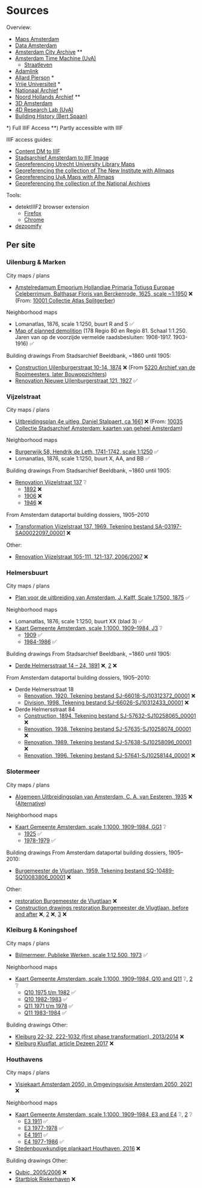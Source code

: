 # Sources

Overview:
- [Maps Amsterdam](https://maps.amsterdam.nl/)
- [Data Amsterdam](https://data.amsterdam.nl/)
- [Amsterdam City Archive](https://archief.amsterdam/) \*\*
- [Amsterdam Time Machine (UvA)](https://www.amsterdamtimemachine.nl/)
	- [Straatleven](https://streetlife.amsterdamtimemachine.nl)
- [Adamlink](https://adamlink.nl/)
- [Allard Pierson](https://uvaerfgoed.nl//beeldbank/) \*
- [Vrije Universiteit](https://vu.contentdm.oclc.org/digital/collection/krt) \*
- [Nationaal Archief](https://www.nationaalarchief.nl/onderzoeken/kaarten-en-tekeningen) \*
- [Noord Hollands Archief](https://noord-hollandsarchief.nl/) \*\*
- [3D Amsterdam](https://3d.amsterdam.nl)
- [4D Research Lab (UvA)](https://4dresearchlab.nl)
- [Building History (Bert Spaan)](https://code.waag.org/buildings/)

\*) Full IIIF Access
\*\*) Partly accessible with IIIF

IIIF access guides:
- [Content DM to IIIF](https://observablehq.com/@allmaps/contentdm-to-iiif)
- [Stadsarchief Amsterdam to IIIF Image](https://observablehq.com/@allmaps/stadsarchief-amsterdam-to-iiif-image)
- [Georeferencing Utrecht University Library Maps](https://observablehq.com/@allmaps/georeferencing-uu)
- [Georeferencing the collection of The New Institute with Allmaps](https://observablehq.com/d/b4c83846ccf2e305)
- [Georeferencing UvA Maps with Allmaps](https://observablehq.com/d/1fcb94939fd2af51)
- [Georeferencing the collection of the National Archives](https://observablehq.com/d/f20a73ea8f8a4c50)

Tools:
- detektIIIF2 browser extension
	- [Firefox](https://addons.mozilla.org/en-US/firefox/addon/detektiiif2/)
 	- [Chrome](https://chrome.google.com/webstore/detail/detektiiif2/aaodcobgcadinjipaocibamdfcffpcpp)
- [dezoomify](https://dezoomify.ophir.dev)

## Per site

### Uilenburg & Marken

City maps / plans
- [Amstelredamum Emporium Hollandiae Primaria Totiusq Europae Celeberrimum, Balthasar Floris van Berckenrode, 1625, scale ~1:1950](https://archief.amsterdam/beeldbank/detail/efc4ec29-23b5-ce93-90f1-d5966b14b946) ❌ (From: [10001 Collectie Atlas Splitgerber](https://archief.amsterdam/inventarissen/details/10001))

Neighborhood maps
- Lomanatlas, 1876, scale 1:1250, buurt R and S ✅
- [Map of planned demolition](https://archief.amsterdam/inventarissen/scans/10040/1.178) (178 Regio 80 en Regio 81. Schaal 1:1.250. Jaren van op de voorzijde vermelde raadsbesluiten: 1908-1917. 1903-1916) ✅

Building drawings
From Stadsarchief Beeldbank, ~1860 until 1905:
- [Construction Uilenburgerstraat 10-14, 1874](https://archief.amsterdam/beeldbank/detail/5bf46a6e-151a-cfe3-520f-f7dc6a764fbd) ❌ (From [5220 Archief van de Rooimeesters, later Bouwopzichters](https://archief.amsterdam/inventarissen/details/5220))
- [Renovation Nieuwe Uilenburgerstraat 121, 1927](https://archief.amsterdam/beeldbank/detail/c5fafbd0-18de-c690-5573-eb87a3563213) ✅

### Vijzelstraat

City maps / plans
- [Uitbreidingsplan 4e uitleg, Daniel Stalpaert, ca 1661](https://archief.amsterdam/beeldbank/detail/44717887-d5d6-3e50-c82a-fb056ee20056) ❌ (From: [10035 Collectie Stadsarchief Amsterdam: kaarten van geheel Amsterdam](https://archief.amsterdam/inventarissen/details/10035))

Neighborhood maps
- [Burgerwijk 58, Hendrik de Leth, 1741-1742, scale 1:1250](https://archief.amsterdam/beeldbank/detail/66527dcd-1a8d-3031-229a-9a588b92eb49) ✅
- Lomanatlas, 1876, scale 1:1250, buurt X, AA, and BB ✅

Building drawings
From Stadsarchief Beeldbank, ~1860 until 1905:
- [Renovation Vijzelstraat 137](https://archief.amsterdam/beeldbank/?mode=gallery&view=list&q=vijzelstraat%20137&rows=1&page=1&fq%5B%5D=search_s_sk_documenttype:%22bouwtekening%22&fq%5B%5D=search_s_geografische_aanduiding_sk_geografische_naam:%22Vijzelstraat%22&sort=order_i_sk_date%20asc&record=1a3174e6-a8d2-5ff6-bd51-908b719bd39d) ❔
  - [1892](https://archief.amsterdam/beeldbank/detail/de2476cd-e184-bec4-0d6e-ba645e3a0408) ❌
  - [1906](https://archief.amsterdam/beeldbank/detail/ef0b2534-daad-5058-6f6e-21028a9c3072) ❌
  - [1946](https://archief.amsterdam/beeldbank/detail/9438ce6e-e5dd-cfd8-0c7a-ef0846b84c3e) ❌

From Amsterdam dataportal building dossiers, 1905–2010 
- [Transformation Vijzelstraat 137, 1969. Tekening bestand SA-03197-SA00022097_00001](https://data.amsterdam.nl/data/bouwdossiers/bouwdossier/SA3197/?center=52.3623616%2C4.8911146&filters=%7B%22openbare_ruimte%22%3A%22Vijzelstraat%22%2C%22woonplaats%22%3A%22Amsterdam%22%7D&modus=volledig&pagina=2&zoom=14) ❌

Other:
- [Renovation Vijzelstraat 105-111, 121-137, 2006/2007](https://www.gebouwdin.amsterdam.nl/main.asp?action=display_html_pagina&name=detailpagina&booMarge=-1&item_id=158&selected_balkitem_id=531&UserQuery=vijzelstraat) ❌

### Helmersbuurt

City maps / plans
- [Plan voor de uitbreiding van Amsterdam, J. Kalff, Scale 1:7500, 1875](https://archief.amsterdam/beeldbank/detail/3fd25c56-547a-0a10-e515-3dd32108eda5) ✅

Neighborhood maps
- Lomanatlas, 1876, scale 1:1250, buurt XX (blad 3) ✅
- [Kaart Gemeente Amsterdam, scale 1:1000, 1909–1984, J3](https://archief.amsterdam/beeldbank/?mode=gallery&view=list&page=1&fq%5B%5D=search_s_sk_documenttype:%22kaart%22&fq%5B%5D=search_s_dc_provenance:%22Collectie%20Stadsarchief%20Amsterdam%5C:%20Kaart%20van%20Amsterdam,%20Schaal%201%5C:1.000,%20vervaardigd%20door%20Dienst%20Publieke%20Werken%20en%20haar%20rechtsopvolgers%22&reverse=0&q=j3&sort=order_i_sk_date%20asc&oldView=gallery) ❔
  - [1909](https://archief.amsterdam/beeldbank/detail/3c85c96a-2512-006e-4e2c-8877eb3848ac) ✅
  - [1984-1986](https://archief.amsterdam/beeldbank/detail/e8ca16a5-e99f-361e-60eb-17028f8371de) ✅

Building drawings
From Stadsarchief Beeldbank, ~1860 until 1905:
- [Derde Helmersstraat 14 – 24, 1891](https://archief.amsterdam/beeldbank/detail/4f26df9f-597e-8a04-9095-25d7b5da3cd3) ❌, [2](https://archief.amsterdam/beeldbank/detail/d2558663-154e-ffc0-6a7e-5dbda5f4e609) ❌

From Amsterdam dataportal building dossiers, 1905–2010:
- Derde Helmersstraat 18
  - [Renovation, 1920. Tekening bestand SJ-66018-SJ10312372_00001](https://data.amsterdam.nl/data/bouwdossiers/bouwdossier/SJ66018/?center=52.3654186%2C4.8764576&locatie=52.3654325%2C4.8773958&term=Derde+Helmersstraat+84-H&zoom=14) ❌
  - [Division, 1998. Tekening bestand SJ-66026-SJ10312433_00001](https://data.amsterdam.nl/data/bouwdossiers/bouwdossier/SJ66026/?center=52.3654186%2C4.8764576&locatie=52.3654325%2C4.8773958&term=Derde+Helmersstraat+84-H&zoom=14 ) ❌
- Derde Helmersstraat 84
  - [Construction, 1894. Tekening bestand SJ-57632-SJ10258065_00001](https://data.amsterdam.nl/data/bouwdossiers/bouwdossier/SJ57632/?center=52.3646513%2C4.873861&term=Derde+Helmersstraat+84&zoom=14) ❌
  - [Renovation, 1938. Tekening bestand  SJ-57635-SJ10258074_00001](https://data.amsterdam.nl/data/bouwdossiers/bouwdossier/SJ57635/?center=52.3646506%2C4.8738611&term=Derde+Helmersstraat+84&zoom=14) ❌
  - [Renovation, 1989. Tekening bestand SJ-57638-SJ10258096_00001](https://data.amsterdam.nl/data/bouwdossiers/bouwdossier/SJ57638/?center=52.3646506%2C4.8738611&term=Derde+Helmersstraat+84&zoom=14) ❌
  - [Renovation, 1996. Tekening bestand SJ-57641-SJ10258144_00001](https://data.amsterdam.nl/data/bouwdossiers/bouwdossier/SJ57641/?center=52.3646506%2C4.8738611&term=Derde+Helmersstraat+84&zoom=14) ❌

### Slotermeer

City maps / plans
- [Algemeen Uitbreidingsplan van Amsterdam, C. A. van Eesteren, 1935](https://archief.amsterdam/beeldbank/detail/50fff1ab-5fec-3121-2aa6-8609c60920fa) ❌ ([Alternative](https://archief.amsterdam/inventarissen/scans/10035/6.5.2/start/0/limit/10/highlight/1))

Neighborhood maps
- [Kaart Gemeente Amsterdam, scale 1:1000, 1909–1984, GG1](https://archief.amsterdam/beeldbank/?mode=gallery&view=list&page=1&fq%5B%5D=search_s_sk_documenttype:%22kaart%22&fq%5B%5D=search_s_dc_provenance:%22Collectie%20Stadsarchief%20Amsterdam%5C:%20Kaart%20van%20Amsterdam,%20Schaal%201%5C:1.000,%20vervaardigd%20door%20Dienst%20Publieke%20Werken%20en%20haar%20rechtsopvolgers%22&reverse=0&q=GG1&sort=order_i_sk_date%20asc&oldView=gallery) ❔
  - [1925](https://archief.amsterdam/beeldbank/detail/d8af7734-acb1-0146-9eaa-455e6efe95d6) ✅
  - [1978-1979](https://archief.amsterdam/beeldbank/detail/d19adfbe-5754-3968-92d2-e0387d21ab5f) ✅

Building drawings
From Amsterdam dataportal building dossiers, 1905–2010: 
- [Burgemeester de Vlugtlaan, 1959. Tekening bestand SQ-10489-SQ10083806_00001](https://data.amsterdam.nl/data/bouwdossiers/bouwdossier/SQ10489/?center=52.3802428%2C4.829523&term=jacob+frankhof&zoom=14) ❌

Other:
- [restoration Burgemeester de Vlugtlaan](https://www.gebouwdin.amsterdam.nl/main.asp?action=display_html_pagina&name=detailpagina&booMarge=-1&item_id=1659) ❌
- [Construction drawings restoration Burgemeester de Vlugtlaan, before and after](https://www.nrpguldenfeniks.nl/archief/jaargangen/2018/renovatie/aireywoningen-burgemeester-de-vlugtlaan-amsterdam-1/)  ❌, [2](https://www.nrpguldenfeniks.nl/upload/gulden-feniks/9/832/old_2f81737ec49bc204aacb5fdf385dcb10.pdf) ❌, [3](https://www.nrpguldenfeniks.nl/upload/gulden-feniks/9/832/new_2f81737ec49bc204aacb5fdf385dcb10.pdf) ❌

### Kleiburg & Koningshoef

City maps / plans
- [Bijlmermeer, Publieke Werken, scale 1:12.500, 1973](https://archief.amsterdam/beeldbank/detail/9a98da8f-d9b9-c250-f05f-ddde0035c5a9) ✅

Neighborhood maps
- [Kaart Gemeente Amsterdam, scale 1:1000, 1909–1984, Q10 and Q11](https://archief.amsterdam/beeldbank/?mode=gallery&view=list&page=1&fq%5B%5D=search_s_sk_documenttype:%22kaart%22&fq%5B%5D=search_s_dc_provenance:%22Collectie%20Stadsarchief%20Amsterdam%5C:%20Kaart%20van%20Amsterdam,%20Schaal%201%5C:1.000,%20vervaardigd%20door%20Dienst%20Publieke%20Werken%20en%20haar%20rechtsopvolgers%22&reverse=0&q=Q10&sort=order_i_sk_date%20asc&oldView=gallery) ❔, [2](https://archief.amsterdam/beeldbank/?mode=gallery&view=list&page=1&fq%5B%5D=search_s_sk_documenttype:%22kaart%22&fq%5B%5D=search_s_dc_provenance:%22Collectie%20Stadsarchief%20Amsterdam%5C:%20Kaart%20van%20Amsterdam,%20Schaal%201%5C:1.000,%20vervaardigd%20door%20Dienst%20Publieke%20Werken%20en%20haar%20rechtsopvolgers%22&reverse=0&q=Q11&sort=order_i_sk_date%20asc&oldView=gallery) ❔
  - [Q10 1975 t/m 1982](https://archief.amsterdam/beeldbank/detail/1ef4693b-c5f7-14a0-c213-ec6664aae0dc) ✅
  - [Q10 1982-1983](https://archief.amsterdam/beeldbank/detail/cf21f8a5-5144-e80e-c127-bf9f97886311) ✅
  - [Q11 1971 t/m 1978](https://archief.amsterdam/beeldbank/detail/4c0420c9-b88f-99e0-9c13-883311d882e6) ✅
  - [Q11 1983-1984](https://archief.amsterdam/beeldbank/detail/928be2dd-45eb-aeaa-6f27-f09eb4d48498) ✅

Building drawings
Other:
- [Kleiburg 22-32, 222-1032 (first phase transformation), 2013/2014](https://www.gebouwdin.amsterdam.nl/main.asp?action=display_html_pagina&name=detailpagina&booMarge=-1&item_id=1055&selected_balkitem_id=531&UserQuery=kleiburg) ❌
- [Kleiburg Klusflat, article Dezeen 2017](https://www.dezeen.com/2017/03/11/colossal-amsterdam-housing-estate-up-to-date-customisable-apartments-architecture/#/) ❌

### Houthavens

City maps / plans
- [Visiekaart Amsterdam 2050, in Omgevingsvisie Amsterdam 2050, 2021](https://assets.amsterdam.nl/publish/pages/1007002/0-136821_omgevingsvisie-2050-20211116_def.pdf) ❌

Neighborhood maps
- [Kaart Gemeente Amsterdam, scale 1:1000, 1909–1984, E3 and E4](https://archief.amsterdam/beeldbank/?mode=gallery&view=list&page=1&fq%5B%5D=search_s_sk_documenttype:%22kaart%22&fq%5B%5D=search_s_dc_provenance:%22Collectie%20Stadsarchief%20Amsterdam%5C:%20Kaart%20van%20Amsterdam,%20Schaal%201%5C:1.000,%20vervaardigd%20door%20Dienst%20Publieke%20Werken%20en%20haar%20rechtsopvolgers%22&reverse=0&q=E3&sort=order_i_sk_date%20asc&oldView=gallery) ❔, [2](https://archief.amsterdam/beeldbank/?mode=gallery&view=list&page=1&fq%5B%5D=search_s_sk_documenttype:%22kaart%22&fq%5B%5D=search_s_dc_provenance:%22Collectie%20Stadsarchief%20Amsterdam%5C:%20Kaart%20van%20Amsterdam,%20Schaal%201%5C:1.000,%20vervaardigd%20door%20Dienst%20Publieke%20Werken%20en%20haar%20rechtsopvolgers%22&reverse=0&q=E4&sort=order_i_sk_date%20asc&oldView=gallery) ❔
  - [E3 1911](https://archief.amsterdam/beeldbank/detail/81353eaa-0e01-b8b3-c96a-17cf2fa760c3) ✅
  - [E3 1977-1978](https://archief.amsterdam/beeldbank/detail/2cc3cdb3-e47d-04d0-6c65-63f663c24816) ✅
  - [E4 1911](https://archief.amsterdam/beeldbank/detail/a6a7c39f-3bf8-7174-c804-89fa123d8a1e) ✅
  - [E4 1977-1986](https://archief.amsterdam/beeldbank/detail/8bee8828-9bfe-3dd9-a817-d3385e410cde) ✅
- [Stedenbouwkundige plankaart Houthaven, 2016](https://www.amsterdam.nl/projecten/houthaven/downloads/?PagClsIdt=16269910#PagCls_16269910) ❌

Building drawings
Other:
- [Qubic, 2005/2006](https://www.gebouwdin.amsterdam.nl/main.asp?action=display_html_pagina&name=detailpagina&booMarge=-1&item_id=58) ❌
- [Startblok Riekerhaven](https://startblokriekerhaven.nl/wonen-in-het-startblok/woonruimtes/) ❌
